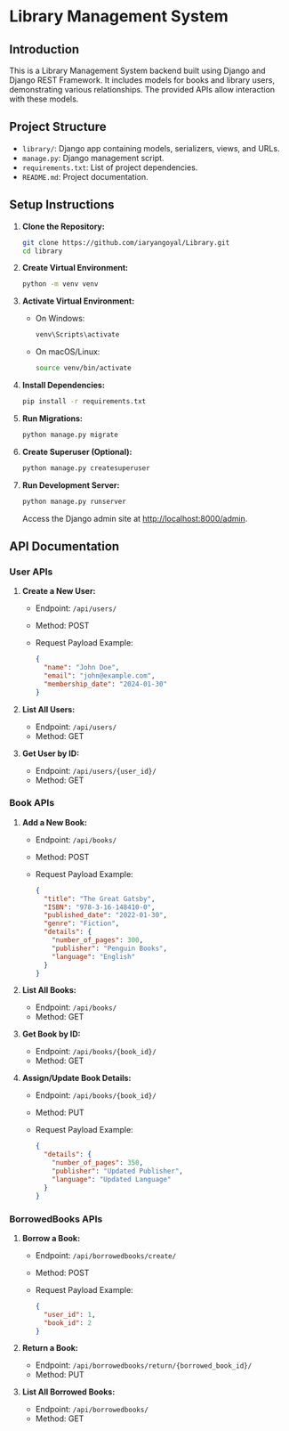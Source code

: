 # Library Management System

## Introduction

This is a Library Management System backend built using Django and Django REST Framework. It includes models for books and library users, demonstrating various relationships. The provided APIs allow interaction with these models.

## Project Structure

- `library/`: Django app containing models, serializers, views, and URLs.
- `manage.py`: Django management script.
- `requirements.txt`: List of project dependencies.
- `README.md`: Project documentation.

## Setup Instructions

1. **Clone the Repository:**

    ```bash
    git clone https://github.com/iaryangoyal/Library.git
    cd library
    ```

2. **Create Virtual Environment:**

    ```bash
    python -m venv venv
    ```

3. **Activate Virtual Environment:**

    - On Windows:

      ```bash
      venv\Scripts\activate
      ```

    - On macOS/Linux:

      ```bash
      source venv/bin/activate
      ```

4. **Install Dependencies:**

    ```bash
    pip install -r requirements.txt
    ```

5. **Run Migrations:**

    ```bash
    python manage.py migrate
    ```

6. **Create Superuser (Optional):**

    ```bash
    python manage.py createsuperuser
    ```

7. **Run Development Server:**

    ```bash
    python manage.py runserver
    ```

    Access the Django admin site at [http://localhost:8000/admin](http://localhost:8000/admin).

## API Documentation

### User APIs

1. **Create a New User:**

    - Endpoint: `/api/users/`
    - Method: POST
    - Request Payload Example:

      ```json
      {
        "name": "John Doe",
        "email": "john@example.com",
        "membership_date": "2024-01-30"
      }
      ```

2. **List All Users:**

    - Endpoint: `/api/users/`
    - Method: GET

3. **Get User by ID:**

    - Endpoint: `/api/users/{user_id}/`
    - Method: GET

### Book APIs

1. **Add a New Book:**

    - Endpoint: `/api/books/`
    - Method: POST
    - Request Payload Example:

      ```json
      {
        "title": "The Great Gatsby",
        "ISBN": "978-3-16-148410-0",
        "published_date": "2022-01-30",
        "genre": "Fiction",
        "details": {
          "number_of_pages": 300,
          "publisher": "Penguin Books",
          "language": "English"
        }
      }
      ```

2. **List All Books:**

    - Endpoint: `/api/books/`
    - Method: GET

3. **Get Book by ID:**

    - Endpoint: `/api/books/{book_id}/`
    - Method: GET

4. **Assign/Update Book Details:**

    - Endpoint: `/api/books/{book_id}/`
    - Method: PUT
    - Request Payload Example:

      ```json
      {
        "details": {
          "number_of_pages": 350,
          "publisher": "Updated Publisher",
          "language": "Updated Language"
        }
      }
      ```

### BorrowedBooks APIs

1. **Borrow a Book:**

    - Endpoint: `/api/borrowedbooks/create/`
    - Method: POST
    - Request Payload Example:

      ```json
      {
        "user_id": 1,
        "book_id": 2
      }
      ```

2. **Return a Book:**

    - Endpoint: `/api/borrowedbooks/return/{borrowed_book_id}/`
    - Method: PUT

3. **List All Borrowed Books:**

    - Endpoint: `/api/borrowedbooks/`
    - Method: GET


